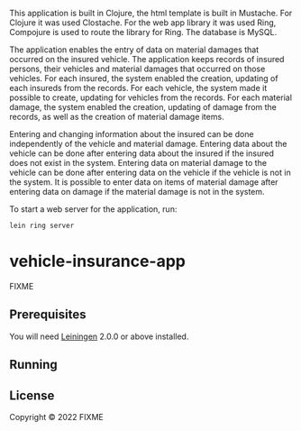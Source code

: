 This application is built in Clojure, the html template is built in Mustache. For Clojure it was used Clostache. For the web app library it was used Ring, Compojure is used to route the library for Ring. The database is MySQL.

The application enables the entry of data on material damages that occurred on the insured vehicle. 
The application keeps records of insured persons, their vehicles and material damages that occurred on those vehicles.
For each insured, the system enabled the creation, updating of each insureds from the records.
For each vehicle, the system made it possible to create, updating for vehicles from the records.
For each material damage, the system enabled the creation, updating of damage from the records, as well as the creation of material damage items.

Entering and changing information about the insured can be done independently of the vehicle and material damage. Entering data about the vehicle can be done after entering data about the insured if the insured does not exist in the system. Entering data on material damage to the vehicle can be done after entering data on the vehicle if the vehicle is not in the system. It is possible to enter data on items of material damage after entering data on damage if the material damage is not in the system.

To start a web server for the application, run:

    lein ring server

# vehicle-insurance-app

FIXME

## Prerequisites

You will need [Leiningen][] 2.0.0 or above installed.

[leiningen]: https://github.com/technomancy/leiningen

## Running



## License

Copyright © 2022 FIXME

